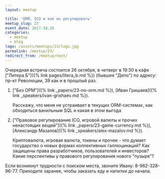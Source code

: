 ```yaml
---
layout: meetup

title: 'ORM, ICO и как их регулировать'
meetup_slug: 23
event_date: 2017.10.26
categories:
  - meetup
  - blog
logo: /assets/meetups/23/logo.jpg
permalink: /meetup/23/
redirect_from: /meetup/next/
---
```


Очередная встреча состоится 26 октября, в четверг в 19:30 в
кафе ["Литера Б"]({% link pages/litera_b.md %}) (бывшее "Депо") по адресу: пр-кт
Революции, 39 как и в прошлый раз.


1. ["Без ОРМ"]({% link _papers/23-no-orm.md %}), [Иван Гришаев]({% link _speakers/ivan-grishaev.md %}).

   Расскажу, что меня не устраивает в текущих ORM-системах, как обходиться
   ванильным SQL и какая в этом выгода
 

2. ["Правовое регулирование ICO, игровой валюты и прочих ненастоящих вещей"]({% link _papers/23-game-currency.md %}), [Александр Мазалов]({% link _speakers/alex-mazalov.md %}).

   Криптовалюта, игровая валюта, токены и прочее - что думает государство о
   новых формах коллективных галлюцинаций? Как защищены права разработчиков,
   пользователей и инвесторов? Какие перспективы у правового регулирования
   нового "пузыря"?

Если возникнут трудности с поиском места, звоните Ивану: 8-962-328-96-77.
Приходите заранее, чтобы заказать еду и напитки до начала.
